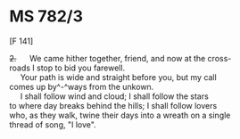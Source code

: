 # MS 782/3

[F 141]

~~2.~~
&nbsp;&nbsp;&nbsp;&nbsp;&nbsp;We came hither together, friend, and now at the cross- \
roads I stop to bid you farewell. \
&nbsp;&nbsp;&nbsp;&nbsp;&nbsp;Your path is wide and straight before you, but my call \
comes up by^-^ways from the unkown. \
&nbsp;&nbsp;&nbsp;&nbsp;&nbsp;I shall follow wind and cloud; I shall follow the stars \
to where day breaks behind the hills; I shall follow lovers \
who, as they walk, twine their days into a wreath on a single \
thread of song, "I love".
